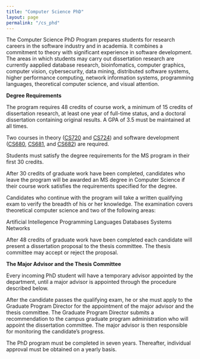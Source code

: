 ```yaml
---
title: "Computer Science PhD"
layout: page
permalink: "/cs_phd"
---
```


The Computer Science PhD Program prepares students for research careers in the software industry and in academia. It combines a commitment to theory with significant experience in software development. The areas in which students may carry out dissertation research are currently aapplied database research, bioinfomatics, computer graphics, computer vision, cybersecurity, data mining, distributed software systems, higher performance computing, network information systems, programming languages, theoretical computer science, and visual attention.

**Degree Requirements**

The program requires 48 credits of course work, a minimum of 15 credits of dissertation research, at least one year of full-time status, and a doctoral dissertation containing original results. A GPA of 3.5 must be maintained at all times.

Two courses in theory ([CS720]({{site.baseurl}}/academics/courses/CS720) and [CS724]({{site.baseurl}}/academics/courses/CS724)) and software development ([CS680]({{site.baseurl}}/academics/courses/CS680), [CS681]({{site.baseurl}}/academics/courses/CS681), and [CS682]({{site.baseurl}}/academics/courses/CS682)) are required.

Students must satisfy the degree requirements for the MS program in their first 30 credits.

After 30 credits of graduate work have been completed, candidates who leave the program will be awarded an MS degree in Computer Science if their course work satisfies the requirements specified for the degree.

Candidates who continue with the program will take a written qualifying exam to verify the breadth of his or her knowledge. The examination covers theoretical computer science and two of the following areas:

Artificial Intellegence 
Programming Languages
Databases
Systems
Networks

After 48 credits of graduate work have been completed each candidate will present a dissertation proposal to the thesis committee. The thesis committee may accept or reject the proposal.

**The Major Advisor and the Thesis Committee**

Every incoming PhD student will have a temporary advisor appointed by the department, until a major advisor is appointed through the procedure described below.

After the candidate passes the qualifying exam, he or she must apply to the Graduate Program Director for the appointment of the major advisor and the thesis committee. The Graduate Program Director submits a recommendation to the campus graduate program administration who will appoint the dissertation committee. The major advisor is then responsible for monitoring the candidate’s progress.

The PhD program must be completed in seven years. Thereafter, individual approval must be obtained on a yearly basis.